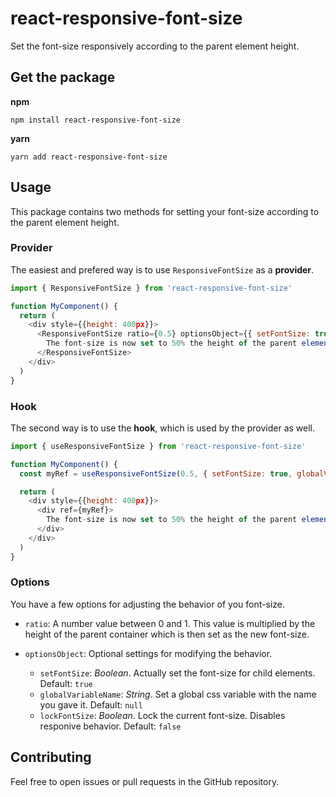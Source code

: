 # react-responsive-font-size
Set the font-size responsively according to the parent element height.

## Get the package
**npm**
```
npm install react-responsive-font-size
```

**yarn**
```
yarn add react-responsive-font-size
```

## Usage
This package contains two methods for setting your font-size according to the parent element height. 

### Provider
The easiest and prefered way is to use `ResponsiveFontSize` as a **provider**.
```JavaScript
import { ResponsiveFontSize } from 'react-responsive-font-size'

function MyComponent() {
  return (
    <div style={{height: 400px}}>
      <ResponsiveFontSize ratio={0.5} optionsObject={{ setFontSize: true, globalVariableName: '--my-variable', lockFontSize: false }}>
        The font-size is now set to 50% the height of the parent element (200px)
      </ResponsiveFontSize>
    </div>
  )
}
```

### Hook
The second way is to use the **hook**, which is used by the provider as well.
```JavaScript
import { useResponsiveFontSize } from 'react-responsive-font-size'

function MyComponent() {
  const myRef = useResponsiveFontSize(0.5, { setFontSize: true, globalVariableName: '--my-variable', lockFontSize: false })

  return (
    <div style={{height: 400px}}>
      <div ref={myRef}>
        The font-size is now set to 50% the height of the parent element (200px)
      </div>
    </div>
  )
}
```

### Options
You have a few options for adjusting the behavior of you font-size.

- `ratio`: A number value between 0 and 1. This value is multiplied by the height of the parent container which is then set as the new font-size.

- `optionsObject`: Optional settings for modifying the behavior. 
  - `setFontSize`: *Boolean*. Actually set the font-size for child elements. Default: `true` 
  - `globalVariableName`: *String*. Set a global css variable with the name you gave it. Default: `null` 
  - `lockFontSize`: *Boolean*. Lock the current font-size. Disables responive behavior. Default: `false`


## Contributing
Feel free to open issues or pull requests in the GitHub repository.
